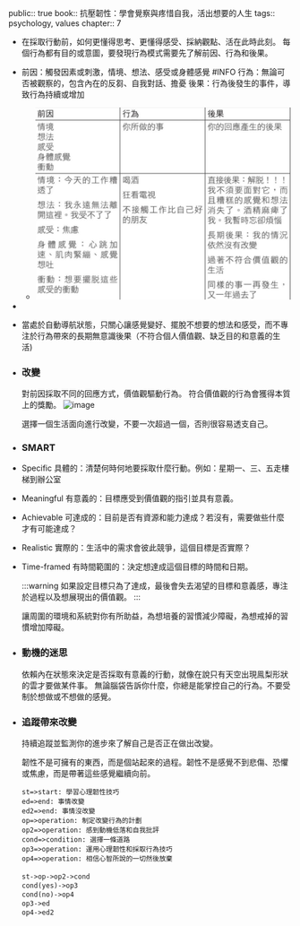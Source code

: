 public:: true
book:: 抗壓韌性：學會覺察與疼惜自我，活出想要的人生
tags:: psychology, values
chapter:: 7

- 在採取行動前，如何更懂得思考、更懂得感受、採納觀點、活在此時此刻。
  每個行為都有目的或意圖，要發現行為模式需要先了解前因、行為和後果。
- 前因：觸發因素或刺激，情境、想法、感受或身體感覺 #INFO 
  行為：無論可否被觀察的，包含內在的反芻、自我對話、擔憂
  後果：行為後發生的事件，導致行為持續或增加
	- ![image.png](../assets/image_1720441025294_0.png)
-
- 當處於自動導航狀態，只關心讓感覺變好、擺脫不想要的想法和感受，而不專注於行為帶來的長期無意識後果（不符合個人價值觀、缺乏目的和意義的生活)
- ### 改變
  對前因採取不同的回應方式，價值觀驅動行為。
  符合價值觀的行為會獲得本質上的獎勵。
  ![image](https://hackmd.io/_uploads/rJPz_59t6.png)
  
  選擇一個生活面向進行改變，不要一次超過一個，否則很容易透支自己。
- ### SMART
- Specific 具體的：清楚何時何地要採取什麼行動。例如：星期一、三、五走樓梯到辦公室
- Meaningful 有意義的：目標應受到價值觀的指引並具有意義。
- Achievable 可達成的：目前是否有資源和能力達成？若沒有，需要做些什麼才有可能達成？
- Realistic 實際的：生活中的需求會彼此競爭，這個目標是否實際？
- Time-framed 有時間範圍的：決定想達成這個目標的時間和日期。
  
  :::warning
  如果設定目標只為了達成，最後會失去渴望的目標和意義感，專注於過程以及想展現出的價值觀。
  :::
  
  讓周圍的環境和系統對你有所助益，為想培養的習慣減少障礙，為想戒掉的習慣增加障礙。
- ### 動機的迷思
  依賴內在狀態來決定是否採取有意義的行動，就像在說只有天空出現鳯梨形狀的雲才要做某件事。
  無論腦袋告訴你什麼，你總是能掌控自己的行為。不要受制於想做或不想做的感覺。
- ### 追蹤帶來改變
  持續追蹤並監測你的進步來了解自己是否正在做出改變。
  
  韌性不是可擁有的東西，而是個站起來的過程。韌性不是感覺不到悲傷、恐懼或焦慮，而是帶著這些感覺繼續向前。
  
  ```flow
  st=>start: 學習心理韌性技巧
  ed=>end: 事情改變
  ed2=>end: 事情沒改變
  op=>operation: 制定改變行為的計劃
  op2=>operation: 感到動機低落和自我批評
  cond=>condition: 選擇一條道路
  op3=>operation: 運用心理韌性和採取行為技巧
  op4=>operation: 相信心智所說的一切然後放棄
  
  st->op->op2->cond
  cond(yes)->op3
  cond(no)->op4
  op3->ed
  op4->ed2
  ```